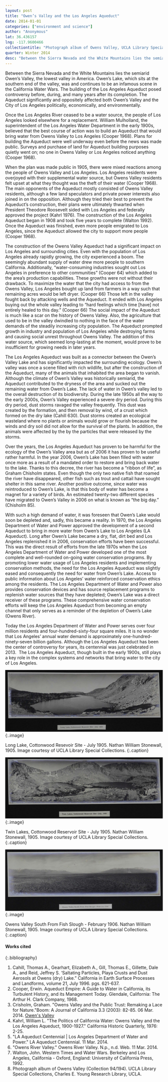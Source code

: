 ```yaml
---
layout: post
title: "Owen’s Valley and the Los Angeles Aqueduct"
date: 2014-01-01
categories: ["environment and science"]
author: "Anonymous"
lat: 36.436157
lng: -117.9600466
collectiontitle: "Photograph album of Owens Valley, UCLA Library Special Collections"
quarter: Winter 2014
desc: "Between the Sierra Nevada and the White Mountains lies the semiarid Owen’s Valley, the lowest valley in America. Owen’s Lake, which sits at the southern end of the valley, was and continues to be an infamous scene in the California Water Wars. The building of the Los Angeles Aqueduct posed controversy before, during, and many years after its completion. The Aqueduct significantly and oppositely affected both Owen’s Valley and the City of Los Angeles politically, economically, and environmentally."
---
```

Between the Sierra Nevada and the White Mountains lies the semiarid Owen’s Valley, the lowest valley in America. Owen’s Lake, which sits at the southern end of the valley, was and continues to be an infamous scene in the California Water Wars. The building of the Los Angeles Aqueduct posed controversy before, during, and many years after its completion. The Aqueduct significantly and oppositely affected both Owen’s Valley and the City of Los Angeles politically, economically, and environmentally.

Once the Los Angeles River ceased to be a water source, the people of Los Angeles looked elsewhere for a replacement. William Mulholland, the superintendent of the Los Angeles Water Department in the early 1900s, believed that the best course of action was to build an Aqueduct that would bring water from Owens Valley to Los Angeles (Cooper 1968). Plans for building the Aqueduct were well underway even before the news was made public. Surveys and purchase of land for Aqueduct building purposes quietly went on; no one in Owens Valley or Los Angeles noticed anything (Cooper 1968).

When the plan was made public in 1905, there were mixed reactions among the people of Owens Valley and Los Angeles. Los Angeles residents were overjoyed with their supplemental water source, but Owens Valley residents felt upset at what they thought was the theft of their water (Cooper 1968). The main opponents of the Aqueduct mostly consisted of Owens Valley residents, although a few land speculators and private power interests also joined in on the opposition. Although they tried their best to prevent the Aqueduct’s construction, their plans were ultimately thwarted when President Theodore Roosevelt sided with Los Angeles and federally approved the project (Kahrl 1976). The construction of the Los Angeles Aqueduct began in 1908 and took five years to complete (Walton 1992). Once the Aqueduct was finished, even more people emigrated to Los Angeles, since the Aqueduct allowed the city to support more people (Cooper 1968).

The construction of the Owens Valley Aqueduct had a significant impact on Los Angeles and surrounding cities. Even with the population of Los Angeles already rapidly growing, the city experienced a boom. The seemingly abundant supply of water drew more people to southern California. Additionally, “water-consuming industries sought out Los Angeles in preference to other communities” (Cooper 64) which added to the area’s production capabilities. These growths were not without their drawback. To maximize the water that the city had access to from the Owens Valley, Los Angeles bought up land from farmers in a way such that remaining acres would be left dryer. (Cooper 66) Those left in the valley fought back by attacking wells and the Aqueduct. It ended with Los Angeles buying out the whole valley leading to “hard feelings which time [have] not entirely healed to this day.” (Cooper 66) The social impact of the Aqueduct is much like a scar on the history of Owens Valley. Also, the agriculture that used to be in the valley dwindled to nothing in the face of the water demands of the steadily increasing city population. The Aqueduct prompted growth in industry and population of Los Angeles while destroying farms and causing social unrest throughout Owens Valley. The addition of this water source, which seemed long-lasting at the moment, would prove to be insufficient for growing needs in later years.

The Los Angeles Aqueduct was built as a connector between the Owen’s Valley Lake and has significantly impacted the surrounding ecology. Owen’s valley was once a scene filled with rich wildlife, but after the construction of the Aqueduct, many of the animals that inhabited the area began to vanish. Although the climate of Owen’s Valley was historically semiarid, the Aqueduct contributed to the dryness of the area and sucked out the remaining water from Owen’s Lake. The lack of water in Owen’s valley led to the overall destruction of its biodiversity. During the late 1950s all the way to the early 2000s, Owen’s Valley experienced a severe dry period. During this dry period, dust storms ravaged the valley frequently. This dust was created by the formation, and then removal by wind, of a crust which formed on the dry lake (Cahill 630). Dust storms created an ecological wasteland where no plants or animals would grow or flourish because the winds and dry soil did not allow for the survival of the plants. In addition, the animals were affected by the by the particles that were released by the storms.

Over the years, the Los Angeles Aqueduct has proven to be harmful for the ecology of the Owen’s Valley area but as of 2006 it has proven to be useful rather harmful. In the year 2006, Owen’s Lake has been filled with water once more as a result of a mandated order to restore and bring back water to the lake. Thanks to this decree, the river has become a “ribbon of life”, as Graham Chisholm states. Even though the only two native fish that roamed the river have disappeared, other fish such as trout and cattail have sought shelter in this same river. Another positive outcome, since water was reintroduced to Owen’s Lake, is that this body of water has become a magnet for a variety of birds. An estimated twenty-two different species have migrated to Owen’s Valley in 2006 on what is known as “the big day.” (Chisholm 85).

With such a high demand of water, it was foreseen that Owen’s Lake would soon be depleted and, sadly, this became a reality. In 1970, the Los Angeles Department of Water and Power approved the development of a second Aqueduct to bring in more water from Owen’s Lake to Los Angeles (LA Aqueduct). Long after Owen’s Lake became a dry, flat, dirt bed and Los Angeles replenished it in 2006, conservation efforts have been successful. This was the direct result of efforts from the late 1970s when the Los Angeles Department of Water and Power developed one of the most complete and well-rounded on-going water conservation programs. By promoting lower water usage of Los Angeles residents and implementing conservation methods, the need for the Los Angeles Aqueduct was slightly eased and consequently the need for water from Owen’s Lake. Access to public information about Los Angeles’ water reinforced conservation ethics among the residents. The Los Angeles Department of Water and Power also provides conservation devices and has source replacement programs to replenish water sources that they have depleted; Owen’s Lake was a direct receiver of these programs. These comprehensive water conservation efforts will keep the Los Angeles Aqueduct from becoming an empty channel that only serves as a reminder of the depletion of Owen’s Lake (Owens River).

Today the Los Angeles Department of Water and Power serves over four million residents and four-hundred-sixty-four square miles. It is no wonder that Los Angeles’ annual water demand is approximately one-hundred-ninety-seven billion gallons. Although the Los Angeles Aqueduct has been the center of controversy for years, its centennial was just celebrated in 2013.  The Los Angeles Aqueduct, though built in the early 1900s, still plays a key role in the complex systems and networks that bring water to the city of Los Angeles.


![A photograph from 1905 depicts a moutain on the right, a lake in the middle and a small grouping of trees on the left. the caption on the bottom reads Long Lake, Cottonwood Resevoir Site - July 1905](images/aqueduct_1.jpg)
{:.image}

Long Lake, Cottonwood Resevoir Site - July 1905. Nathan William Stonewall, 1905. Image courtesy of UCLA Library Special Collections.
   {:.caption}

![A photograph depicts two lakes nestled between mountains. The caption reads Twin Lakes, Cottonwood Reservoir Site - July 1905](images/aqueduct_2.jpg)
{:.image}

Twin Lakes, Cottonwood Reservoir Site - July 1905. Nathan William Stonewall, 1905. Image courtesy of UCLA Library Special Collections.
   {:.caption}

![A photograph depicts a flat desert with a mountain range far in the background. The caption reads Owens Valley South From Fish Slough - February 1906](images/aqueduct_3.jpg)
{:.image}

Owens Valley South From Fish Slough - February 1906. Nathan William Stonewall, 1905. Image courtesy of UCLA Library Special Collections.
   {:.caption}


#### Works cited

{:.bibliography}
1. Cahill, Thomas A., Gearhart, Elizabeth A., Gill, Thomas E., Gillette, Dale A., and Reid, Jeffrey S. ‘Saltating Particles, Playa Crusts and Dust Aerosols at Owens (dry) Lake.” California in Earth Surface Processes and Landforms, volume 21, July 1996. pgs. 621-637.
2. Cooper, Erwin. Aqueduct Empire: A Guide to Water in California, its Turbulent History, and its Management Today. Glendale, California: The Arthur H. Clark Company, 1968.
3. Crisholm, Graham. &quot;Owens Valley and the Public Trust: Remaking a Lace for Nature.&quot;Boom: A Journal of California 3.3 (2003): 82-85. 06 Mar. 2014. <a target="_blank" href="http://www.jstor.org/stable/10.1525/boom.2013.3.82" type="url"> Owen's Valley </a>
4. Kahrl, William L. &quot;The Politics of California Water: Owens Valley and the Los Angeles Aqueduct, 1900-1927.&quot; California Historic Quarterly, 1976: 2-25.
5. &quot;LA Aqueduct Centennial &#124; Los Angeles Department of Water and Power.&quot; LA Aqueduct Centennial. 11 Mar. 2014.
6. &quot;Owens River Valley.&quot; Owens River Valley. N.p., n.d. Web. 11 Mar. 2014.
7. Walton, John. Western Times and Water Wars. Berkeley and Los Angeles, California - Oxford, England: University of California Press, 1992.
8. Photograph album of Owens Valley (Collection 94/194). UCLA Library Special Collections, Charles E. Young Research Library, UCLA.
